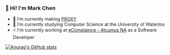 ### 👋 Hi! I'm Mark Chen

- 🔭 I’m currently making [PROXY](https://github.com/proxy-app)
- 🌱 I’m currently studying Computer Science at the University of Waterloo
- ⚡ I'm currently working at [eComplaince - Alcumus NA](https://ecompliance.com/) as a Software Developer

[![Anurag's GitHub stats](https://github-readme-stats.vercel.app/api?username=marko-polo-cheno&count_private=true&theme=blueberry)](https://github.com/anuraghazra/github-readme-stats)
